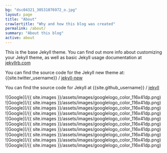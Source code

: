 ```yaml
---
bg: "dsc04321_30531076972_o.jpg"
layout: page
title: "About"
crawlertitle: "Why and how this blog was created"
permalink: /about/
summary: "About this blog"
active: about
---
```


This is the base Jekyll theme. You can find out more info about customizing your Jekyll theme, as well as basic Jekyll usage documentation at [jekyllrb.com](http://jekyllrb.com/)

You can find the source code for the Jekyll new theme at:
{{site.twitter_username}} /
[jekyll-new](https://github.com/jglovier/jekyll-new)

You can find the source code for Jekyll at
{{site.github_username}} /
[jekyll](https://github.com/jekyll/jekyll)

![Google](/{{ site.images }}/assets/images/googlelogo_color_116x41dp.png) ![Google](/{{ site.images }}/assets/images/googlelogo_color_116x41dp.png) ![Google](/{{ site.images }}/assets/images/googlelogo_color_116x41dp.png) ![Google](/{{ site.images }}/assets/images/googlelogo_color_116x41dp.png) ![Google](/{{ site.images }}/assets/images/googlelogo_color_116x41dp.png) ![Google](/{{ site.images }}/assets/images/googlelogo_color_116x41dp.png) ![Google](/{{ site.images }}/assets/images/googlelogo_color_116x41dp.png) ![Google](/{{ site.images }}/assets/images/googlelogo_color_116x41dp.png) ![Google](/{{ site.images }}/assets/images/googlelogo_color_116x41dp.png) ![Google](/{{ site.images }}/assets/images/googlelogo_color_116x41dp.png) 
